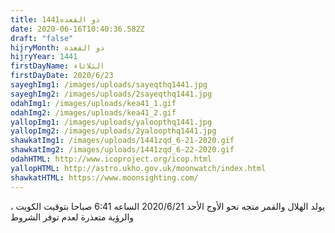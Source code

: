 ```yaml
---
title: ذو القعده1441
date: 2020-06-16T10:40:36.582Z
draft: "false"
hijryMonth: ذو القعدة
hijryYear: 1441
firstDayName: الثلاثاء
firstDayDate: 2020/6/23
sayeghImg1: /images/uploads/sayeqthq1441.jpg
sayeghImg2: /images/uploads/2sayeqthq1441.jpg
odahImg1: /images/uploads/kea41_1.gif
odahImg2: /images/uploads/kea41_2.gif
yallopImg1: /images/uploads/yaloopthq1441.jpg
yallopImg2: /images/uploads/2yaloopthq1441.jpg
shawkatImg1: /images/uploads/1441zqd_6-21-2020.gif
shawkatImg2: /images/uploads/1441zqd_6-22-2020.gif
odahHTML: http://www.icoproject.org/icop.html
yallopHTML: http://astro.ukho.gov.uk/moonwatch/index.html
shawkatHTML: https://www.moonsighting.com/
---
```

يولد الهلال والقمر متجه نحو الأوج الأحد 2020/6/21 الساعه 6:41 صباحا بتوقيت الكويت ، والرؤية متعذرة لعدم توفر الشروط